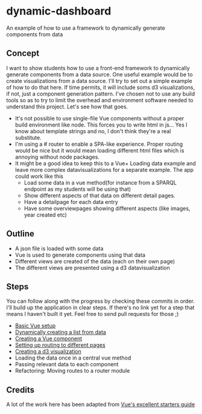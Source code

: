 # dynamic-dashboard
An example of how to use a framework to dynamically generate components from data

## Concept
I want to show students how to use a front-end framework to dynamically generate components from a data source. One useful example would be to create visualizations from a data source.
I'll try to set out a simple example of how to do that here. If time permits, it will include soms d3 visualizations, if not, just a component generation pattern.
I've chosen not to use any build tools so as to try to limit the overhead and environment software needed to understand this project. Let's see how that goes.

- It's not possible to use single-file Vue components without a proper build environment like node. This forces you to write html in js... Yes I know about template strings and no, I don't think they're a real substitute. 
- I'm using a # router to enable a SPA-like experience. Proper routing would be nice but it would mean loading different html files which is annoying without node packages.
- It might be a good idea to keep this to a Vue+ Loading data example and leave more complex datavisualizations for a separate example. The app could work like this
    + Load some data in a vue method(for instance from a SPARQL endpoint as my students will be using that)
    + Show different aspects of that data on different detail pages.
    + Have a detailpage for each data entry
    + Have some overviewpages showing different aspects (like images, year created etc)

## Outline
- A json file is loaded with some data
- Vue is used to generate components using that data
- Different views are created of the data (each on their own page)
- The different views are presented using a d3 datavisualization

## Steps
You can follow along with the progress by checking these commits in order. I'll build up the application in clear steps.
If there's no link yet for a step that means I haven't built it yet. Feel free to send pull requests for those ;)
* [Basic Vue setup](https://github.com/Razpudding/dynamic-dashboard/commit/ff6228865af1291be026341dbdbe260ed0ffddb7)
* [Dynamically creating a list from data](https://github.com/Razpudding/dynamic-dashboard/commit/efcccbe4eb6b1b7af1bc87e4771c6e2aefc18573)
* [Creating a Vue component](https://github.com/Razpudding/dynamic-dashboard/commit/1e62c3d470bf7e4f1d344c1c0690a02e9aed9802)
* [Setting up routing to different pages](https://github.com/Razpudding/dynamic-dashboard/commit/ae56ae5a6662dced2646d8f627244ee618d498b8)
* [Creating a d3 visualization](https://github.com/Razpudding/dynamic-dashboard/commit/b1949e264b36605d3236de7a492f4f9ae7a8b7ad)
* Loading the data once in a central vue method
* Passing relevant data to each component
* Refactoring: Moving routes to a router module

## Credits
A lot of the work here has been adapted from [Vue's excellent starters guide](https://vuejs.org/v2/guide)
